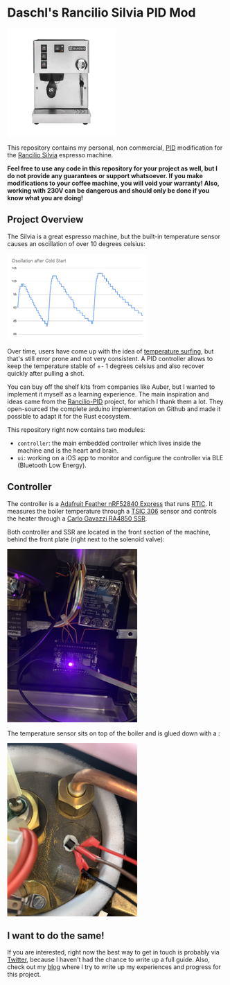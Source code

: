 # Daschl's Rancilio Silvia PID Mod

<img src="/docs/silvia-front.jpg" alt="Machine Front" height="250" />

This repository contains my personal, non commercial, [PID](https://en.wikipedia.org/wiki/PID_controller) modification for the [Rancilio Silvia](https://www.ranciliogroup.com/rancilio/silvia/silvia/) espresso machine.

**Feel free to use any code in this repository for your project as well, but I do not provide any guarantees or support whatsoever. If you make modifications to your coffee machine, you will void your warranty! Also, working with 230V can be dangerous and should only be done if you know what you are doing!**

## Project Overview

The Silvia is a great espresso machine, but the built-in temperature sensor causes an oscillation of over 10 degrees celsius:

<img src="/docs/oscillation.png" alt="Regular Oscillation" height="200" />

Over time, users have come up with the idea of [temperature surfing](https://www.youtube.com/watch?v=IYMF9yY-TR0), but that's still error prone and not very consistent. A PID controller allows to keep the temperature stable of +- 1 degrees celsius and also recover quickly after pulling a shot.

You can buy off the shelf kits from companies like Auber, but I wanted to implement it myself as a learning experience. The main inspiration and ideas came from the [Rancilio-PID](http://rancilio-pid.de/) project, for which I thank them a lot. They open-sourced the complete arduino implementation on Github and made it possible to adapt it for the Rust ecosystem.

This repository right now contains two modules:

 - `controller`: the main embedded controller which lives inside the machine and is the heart and brain.
 - `ui`: working on a iOS app to monitor and configure the controller via BLE (Bluetooth Low Energy).

## Controller

The controller is a [Adafruit Feather nRF52840 Express](https://www.adafruit.com/product/4062) that runs [RTIC](https://rtic.rs). It measures the boiler temperature through a [TSIC 306](https://www.ist-ag.com/sites/default/files/DTTSic20x_30x_E.pdf) sensor and controls the heater through a [Carlo Gavazzi RA4850 SSR](https://eu.mouser.com/ProductDetail/Carlo-Gavazzi/RA4850-D12?qs=xZ%2FP%252Ba9zWqbxbkVxBjta9Q==).

Both controller and SSR are located in the front section of the machine, behind the front plate (right next to the solenoid valve):

<img src="/docs/controller-and-ssr.jpg" alt="Controller and SSRs" height="400" />

The temperature sensor sits on top of the boiler and is glued down with a :

<img src="/docs/temp-sensor.jpg" alt="Temp sensor on top of the boiler" height="400" />

## I want to do the same!

If you are interested, right now the best way to get in touch is probably via [Twitter](https://twitter.com/daschl), because I haven't had the chance to write up a full guide. Also, check out my [blog](https://nitschinger.at/) where I try to write up my experiences and progress for this project.